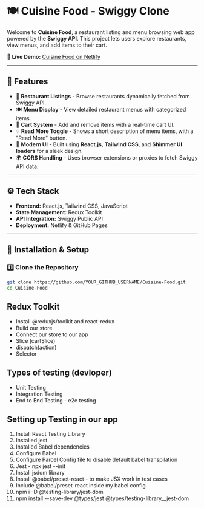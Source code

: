 # 🍽️ Cuisine Food - Swiggy Clone

Welcome to **Cuisine Food**, a restaurant listing and menu browsing web app powered by the **Swiggy API**. This project lets users explore restaurants, view menus, and add items to their cart.

🚀 **Live Demo:** [Cuisine Food on Netlify](https://cuisine-food.netlify.app/)

---

## 📌 Features
- 🏬 **Restaurant Listings** - Browse restaurants dynamically fetched from Swiggy API.
- 🍽️ **Menu Display** - View detailed restaurant menus with categorized items.
- 🛒 **Cart System** - Add and remove items with a real-time cart UI.
- 💡 **Read More Toggle** - Shows a short description of menu items, with a "Read More" button.
- 🎨 **Modern UI** - Built using **React.js**, **Tailwind CSS**, and **Shimmer UI loaders** for a sleek design.
- 🌍 **CORS Handling** - Uses browser extensions or proxies to fetch Swiggy API data.

---

## ⚙️ Tech Stack
- **Frontend:** React.js, Tailwind CSS, JavaScript
- **State Management:** Redux Toolkit
- **API Integration:** Swiggy Public API
- **Deployment:** Netlify & GitHub Pages

---

## 🚀 Installation & Setup

### 1️⃣ Clone the Repository
```bash
git clone https://github.com/YOUR_GITHUB_USERNAME/Cuisine-Food.git
cd Cuisine-Food
```



## Redux Toolkit
- Install @reduxjs/toolkit and react-redux
- Build our store
- Connect our store to our app
- Slice (cartSlice)
- dispatch(action)
- Selector

## Types of testing (devloper)
- Unit Testing
- Integration Testing
- End to End Testing - e2e testing


## Setting up Testing in our app
1. Install React Testing Library
2. Installed jest
3. Installed Babel dependencies
4. Configure Babel
5. Configure Parcel Config file to disable default babel transpilation
6. Jest - npx jest --init
7. Install jsdom library
8. Install @babel/preset-react - to make JSX work in test cases
9. Include @babel/preset-react inside my babel config
10. npm i -D @testing-library/jest-dom
11. npm install --save-dev @types/jest @types/testing-library__jest-dom
